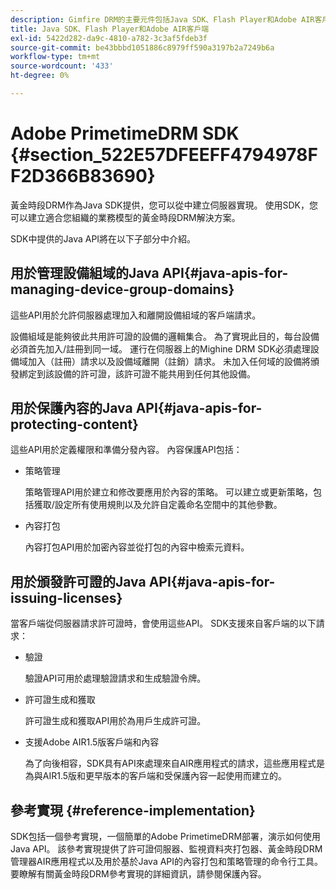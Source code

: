 ```yaml
---
description: Gimfire DRM的主要元件包括Java SDK、Flash Player和Adobe AIR客戶端運行時環境。
title: Java SDK、Flash Player和Adobe AIR客戶端
exl-id: 5422d282-da9c-4810-a782-3c3af5fdeb3f
source-git-commit: be43bbbd1051886c8979ff590a3197b2a7249b6a
workflow-type: tm+mt
source-wordcount: '433'
ht-degree: 0%

---
```


# Adobe PrimetimeDRM SDK {#section_522E57DFEEFF4794978FF2D366B83690}

黃金時段DRM作為Java SDK提供，您可以從中建立伺服器實現。 使用SDK，您可以建立適合您組織的業務模型的黃金時段DRM解決方案。

SDK中提供的Java API將在以下子部分中介紹。

## 用於管理設備組域的Java API{#java-apis-for-managing-device-group-domains}

這些API用於允許伺服器處理加入和離開設備組域的客戶端請求。

設備組域是能夠彼此共用許可證的設備的邏輯集合。 為了實現此目的，每台設備必須首先加入/註冊到同一域。 運行在伺服器上的Mighine DRM SDK必須處理設備域加入（註冊）請求以及設備域離開（註銷）請求。 未加入任何域的設備將頒發綁定到該設備的許可證，該許可證不能共用到任何其他設備。

## 用於保護內容的Java API{#java-apis-for-protecting-content}

這些API用於定義權限和準備分發內容。 內容保護API包括：

* 策略管理

   策略管理API用於建立和修改要應用於內容的策略。 可以建立或更新策略，包括獲取/設定所有使用規則以及允許自定義命名空間中的其他參數。

* 內容打包

   內容打包API用於加密內容並從打包的內容中檢索元資料。

## 用於頒發許可證的Java API{#java-apis-for-issuing-licenses}

當客戶端從伺服器請求許可證時，會使用這些API。 SDK支援來自客戶端的以下請求：

* 驗證

   驗證API可用於處理驗證請求和生成驗證令牌。

* 許可證生成和獲取

   許可證生成和獲取API用於為用戶生成許可證。

* 支援Adobe AIR1.5版客戶端和內容

   為了向後相容，SDK具有API來處理來自AIR應用程式的請求，這些應用程式是為與AIR1.5版和更早版本的客戶端和受保護內容一起使用而建立的。

## 參考實現 {#reference-implementation}

SDK包括一個參考實現，一個簡單的Adobe PrimetimeDRM部署，演示如何使用Java API。 該參考實現提供了許可證伺服器、監視資料夾打包器、黃金時段DRM管理器AIR應用程式以及用於基於Java API的內容打包和策略管理的命令行工具。 要瞭解有關黃金時段DRM參考實現的詳細資訊，請參閱保護內容。
